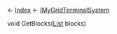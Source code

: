 ← [Index](Api-Index) ← [IMyGridTerminalSystem](Sandbox.ModAPI.Ingame.IMyGridTerminalSystem)

void GetBlocks([List<T>](System.Collections.Generic.List`1) blocks)

